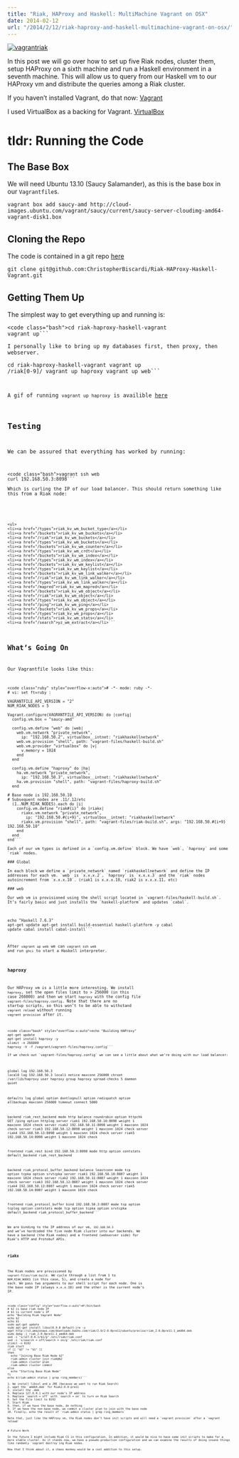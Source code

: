 ```yaml
---
title: "Riak, HAProxy and Haskell: MultiMachine Vagrant on OSX"
date: 2014-02-12
url: "/2014/2/12/riak-haproxy-and-haskell-multimachine-vagrant-on-osx/"
---
```


[![vagrantriak](http://res.cloudinary.com/diqzbm8lz/image/upload/v1428611515/vagrantriak_qhwv7l.gif)](http://res.cloudinary.com/diqzbm8lz/image/upload/v1428611515/vagrantriak_qhwv7l.gif)

In this post we will go over how to set up five Riak nodes, cluster them, setup HAProxy on a sixth machine and run a Haskell environment in a seventh machine. This will allow us to query from our Haskell vm to our HAProxy vm and distribute the queries among a Riak cluster.

If you haven’t installed Vagrant, do that now:
[Vagrant](http://www.vagrantup.com/)

I used VirtualBox as a backing for Vagrant.
[VirtualBox](https://www.virtualbox.org/)

# tldr: Running the Code

## The Base Box

We will need Ubuntu 13.10 (Saucy Salamander), as this is the base box in our `Vagrantfile`s.

`vagrant box add saucy-amd http://cloud-images.ubuntu.com/vagrant/saucy/current/saucy-server-cloudimg-amd64-vagrant-disk1.box`

## Cloning the Repo

The code is contained in a git repo [here]()

`git clone git@github.com:ChristopherBiscardi/Riak-HAProxy-Haskell-Vagrant.git`

## Getting Them Up

The simplest way to get everything up and running is:

````
<code class="bash">cd riak-haproxy-haskell-vagrant
vagrant up```

I personally like to bring up my databases first, then proxy, then webserver.
````

<code class="bash">cd riak-haproxy-haskell-vagrant
vagrant up /riak[0-9]/
vagrant up haproxy
vagrant up web```

A gif of running `vagrant up haproxy` is availible [here](http://www.christopherbiscardi.com/wp-content/uploads/2014/02/vagrantuphaproxy.gif)

## Testing

We can be assured that everything has worked by running:

````
<code class="bash">vagrant ssh web
curl 192.168.50.3:8098```

Which is curling the IP of our load balancer. This should return something like this from a Riak node:
````

<code class="html" style="overflow-x:auto">

    <ul>
    <li><a href="/types">riak_kv_wm_bucket_type</a></li>
    <li><a href="/buckets">riak_kv_wm_buckets</a></li>
    <li><a href="/riak">riak_kv_wm_buckets</a></li>
    <li><a href="/types">riak_kv_wm_buckets</a></li>
    <li><a href="/buckets">riak_kv_wm_counter</a></li>
    <li><a href="/types">riak_kv_wm_crdt</a></li>
    <li><a href="/buckets">riak_kv_wm_index</a></li>
    <li><a href="/types">riak_kv_wm_index</a></li>
    <li><a href="/buckets">riak_kv_wm_keylist</a></li>
    <li><a href="/types">riak_kv_wm_keylist</a></li>
    <li><a href="/buckets">riak_kv_wm_link_walker</a></li>
    <li><a href="/riak">riak_kv_wm_link_walker</a></li>
    <li><a href="/types">riak_kv_wm_link_walker</a></li>
    <li><a href="/mapred">riak_kv_wm_mapred</a></li>
    <li><a href="/buckets">riak_kv_wm_object</a></li>
    <li><a href="/riak">riak_kv_wm_object</a></li>
    <li><a href="/types">riak_kv_wm_object</a></li>
    <li><a href="/ping">riak_kv_wm_ping</a></li>
    <li><a href="/buckets">riak_kv_wm_props</a></li>
    <li><a href="/types">riak_kv_wm_props</a></li>
    <li><a href="/stats">riak_kv_wm_stats</a></li>
    <li><a href="/search">yz_wm_extract</a></li>```

## What’s Going On

Our Vagrantfile looks like this:

````
<code class="ruby" style="overflow-x:auto"># -*- mode: ruby -*-
# vi: set ft=ruby :

VAGRANTFILE_API_VERSION = "2"
NUM_RIAK_NODES = 5

Vagrant.configure(VAGRANTFILE_API_VERSION) do |config|
  config.vm.box = "saucy-amd"

  config.vm.define "web" do |web|
    web.vm.network "private_network",
      ip: "192.168.50.2", virtualbox__intnet: "riakhaskellnetwork"
    web.vm.provision "shell", path: "vagrant-files/haskell-build.sh"
    web.vm.provider "virtualbox" do |v|
      v.memory = 1024
    end
  end

  config.vm.define "haproxy" do |ha|
    ha.vm.network "private_network",
      ip: "192.168.50.3", virtualbox__intnet: "riakhaskellnetwork"
    ha.vm.provision "shell", path: "vagrant-files/haproxy-build.sh"
  end

# Base node is 192.168.50.10
# Subsequent nodes are .11/.12/etc
  (1..NUM_RIAK_NODES).each do |i|
    config.vm.define "riak#{i}" do |riakx|
      riakx.vm.network "private_network",
        ip: "192.168.50.#{i+9}", virtualbox__intnet: "riakhaskellnetwork"
      riakx.vm.provision "shell", path: "vagrant-files/riak-build.sh", args: "192.168.50.#{i+9} 192.168.50.10"
    end
  end
end```

Each of our vm types is defined in a `config.vm.define` block. We have `web`, `haproxy` and some `riak` nodes.

### Global

In each block we define a `private_network` named `riakhaskellnetwork` and define the IP addresses for each vm. `web` is `x.x.x.2`, `haproxy` is `x.x.x.3` and the `riak` nodes autoincrement from `x.x.x.10`. (riak1 is x.x.x.10, riak2 is x.x.x.11, etc)

### web

Our web vm is provisioned using the shell script located in `vagrant-files/haskell-build.sh`. It’s fairly basic and just installs the `haskell-platform` and updates `cabal`.
````

<code class="bash" style="overflow-x:auto">echo "Haskell 7.6.3"
apt-get update
apt-get install build-essential haskell-platform -y
cabal update
cabal install cabal-install```

After `vagrant up web` we can `vagrant ssh web` and run `ghci` to start a Haskell interpreter.

### haproxy

Our HAProxy vm is a little more interesting. We install `haproxy`, set the open files limit to > 256000 (in this case 266000) and then we start `haproxy` with the config file `vagrant-files/haproxy.config`. Note that there are no startup scripts, so this won’t to be able to withstand `vagrant reload` without running `vagrant provision` after it.

````
<code class="bash" style="overflow-x:auto">echo "Building HAProxy"
apt-get update
apt-get install haproxy -y
ulimit -n 266000
haproxy -V -f /vagrant/vagrant-files/haproxy.config```

If we check out `vagrant-files/haproxy.config` we can see a little about what we’re doing with our load balancer:
````

<code class="config" style="overflow-x:auto">global
log 192.168.50.3 local0
log 192.168.50.3 local1 notice
maxconn 256000
chroot /var/lib/haproxy
user haproxy
group haproxy
spread-checks 5
daemon
quiet

defaults
log global
option dontlognull
option redispatch
option allbackups
maxconn 256000
timeout connect 5000

backend riak_rest_backend
mode http
balance roundrobin
option httpchk GET /ping
option httplog
server riak1 192.168.50.10:8098 weight 1 maxconn 1024 check
server riak2 192.168.50.11:8098 weight 1 maxconn 1024 check
server riak3 192.168.50.12:8098 weight 1 maxconn 1024 check
server riak4 192.168.50.13:8098 weight 1 maxconn 1024 check
server riak5 192.168.50.14:8098 weight 1 maxconn 1024 check

frontend riak_rest
bind 192.168.50.3:8098
mode http
option contstats
default_backend riak_rest_backend

backend riak_protocol_buffer_backend
balance leastconn
mode tcp
option tcpka
option srvtcpka
server riak1 192.168.50.10:8087 weight 1 maxconn 1024 check
server riak2 192.168.50.11:8087 weight 1 maxconn 1024 check
server riak3 192.168.50.12:8087 weight 1 maxconn 1024 check
server riak4 192.168.50.13:8087 weight 1 maxconn 1024 check
server riak5 192.168.50.14:8087 weight 1 maxconn 1024 check

frontend riak_protocol_buffer
bind 192.168.50.3:8087
mode tcp
option tcplog
option contstats
mode tcp
option tcpka
option srvtcpka
default_backend riak_protocol_buffer_backend```

We are binding to the IP address of our vm, `192.168.50.3` and we’ve hardcoded the five node Riak cluster into our backends. We have a backend (the Riak nodes) and a frontend (webserver side) for Riak’s HTTP and Protobuf APIs.

### riakx

The Riak nodes are provisioned by `vagrant-files/riak-build`. We cycle through a list from 1 to `NUM_RIAK_NODES` (in this case, 5), and create a node for each. We pass two arguments to our shell script for each node. One is the base node IP (always x.x.x.10) and the other is the current node’s IP.

````
<code class="config" style="overflow-x:auto">#!/bin/bash
# $2 is base riak node IP
# $1 is current node's IP
echo "Building Riak Vagrant Node"
echo $2
echo $1
sudo apt-get update
sudo apt-get install libssl0.9.8 default-jre -y
wget http://s3.amazonaws.com/downloads.basho.com/riak/2.0/2.0.0pre11/ubuntu/precise/riak_2.0.0pre11-1_amd64.deb
sudo dpkg -i riak_2.0.0pre11-1_amd64.deb
sed -i "s/127.0.0.1/$1/g" /etc/riak/riak.conf
sed -i 's/search = off/search = on/g' /etc/riak/riak.conf
ulimit -n 8192
riak start
if [[ "$2" != "$1" ]]
then
  echo "Joining Base Riak Node $2"
  riak-admin cluster join riak@$2
  riak-admin cluster plan
  riak-admin cluster commit
else
  echo "Starting Base Riak Node"
fi
echo $(riak-admin status | grep ring_members)```

1. We install libssl and a JRE (because we want to run Riak Search)
2. wget the `amd64.deb` for Riak2.0.0-pre11
3. install the .deb
4. Replace 127.0.0.1 with our node’s IP address
5. Replace `search = off` with `search = on` to turn on Riak Search
6. Set the file limit to 8192
7. Start Riak
8. then, if we have the base node, do nothing
9. If we have the non-base node, we commit a cluster plan to join with the base node
10. Finally, echo the result of `riak-admin status | grep ring_members`

Note that, just like the HAProxy vm, the Riak nodes don’t have init scripts and will need a `vagrant provision` after a `vagrant reload`


# Future Work

In the future I might include Riak CS in this configuration. In addition, it would be nice to have some init scripts to make for a more stable cluster. As it stands now, we have a pseudo-production configuration and we can examine the results of doing insane things like randomly `vagrant destroy`ing Riak nodes.

Now that I think about it, a chaos monkey would be a cool addition to this setup.
````
